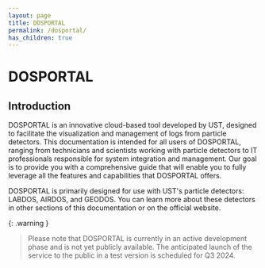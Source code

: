```yaml
---
layout: page
title: DOSPORTAL
permalink: /dosportal/
has_children: true
---
```



# DOSPORTAL

## Introduction

DOSPORTAL is an innovative cloud-based tool developed by UST, designed to facilitate the visualization and management of logs from particle detectors. This documentation is intended for all users of DOSPORTAL, ranging from technicians and scientists working with particle detectors to IT professionals responsible for system integration and management. Our goal is to provide you with a comprehensive guide that will enable you to fully leverage all the features and capabilities that DOSPORTAL offers.

DOSPORTAL is primarily designed for use with UST's particle detectors: LABDOS, AIRDOS, and GEODOS. You can learn more about these detectors in other sections of this documentation or on the official website.

{: .warning }
> Please note that DOSPORTAL is currently in an active development phase and is not yet publicly available. The anticipated launch of the service to the public in a test version is scheduled for Q3 2024.
